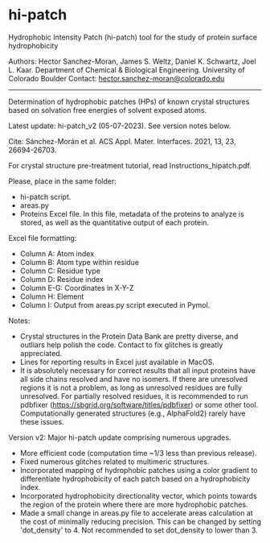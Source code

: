 # hi-patch
Hydrophobic Intensity Patch (hi-patch) tool for the study of protein surface hydrophobicity

Authors: Hector Sanchez-Moran, James S. Weltz, Daniel K. Schwartz, Joel L. Kaar.
Department of Chemical & Biological Engineering.
University of Colorado Boulder
Contact: hector.sanchez-moran@colorado.edu

-------------------------------------------------------------------------------

Determination of hydrophobic patches (HPs) of known crystal structures 
based on solvation free energies of solvent exposed atoms.

Latest update: hi-patch_v2 (05-07-2023). See version notes below.
 
Cite: Sánchez-Morán et al. ACS Appl. Mater. Interfaces. 2021, 13, 23, 26694-26703.

For crystal structure pre-treatment tutorial, read Instructions_hipatch.pdf.

Please, place in the same folder:
- hi-patch script.
- areas.py
- Proteins Excel file. In this file, metadata of the proteins to analyze is
stored, as well as the quantitative output of each protein.

Excel file formatting:
- Column A: Atom index
- Column B: Atom type within residue
- Column C: Residue type
- Column D: Residue index
- Column E-G: Coordinates in X-Y-Z
- Column H: Element
- Column I: Output from areas.py script executed in Pymol.

Notes: 
- Crystal structures in the Protein Data Bank are pretty diverse, and outliars help polish the code. Contact to fix glitches is greatly appreciated.
- Lines for reporting results in Excel just available in MacOS.
- It is absolutely necessary for correct results that all input proteins have all side chains resolved and have no isomers. If there are unresolved regions it is not a problem, as long as unresolved residues are fully unresolved. For partially resolved residues, it is recommended to run pdbfixer (https://sbgrid.org/software/titles/pdbfixer) or some other tool. Computationally generated structures (e.g., AlphaFold2) rarely have these issues.

Version v2:
Major hi-patch update comprising numerous upgrades.
- More efficient code (computation time ~1/3 less than previous release).
- Fixed numerous glitches related to multimeric structures.
- Incorporated mapping of hydrophobic patches using a color gradient to differentiate hydrophobicity of each patch based on a hydrophobicity index.
- Incorporated hydrophobicity directionality vector, which points towards the region of the protein where there are more hydrophobic patches.
- Made a small change in areas.py file to accelerate areas calculation at the cost of minimally reducing precision. This can be changed by setting 'dot_density' to 4. Not recommended to set dot_density to lower than 3.
